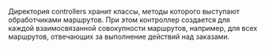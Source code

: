 Директория controllers хранит классы, методы которого выступают обработчиками маршрутов. При этом контроллер создается для каждой взаимосвязанной совокупности маршрутов, например, для всех маршрутов, отвечающих за выполнение действий над заказами.